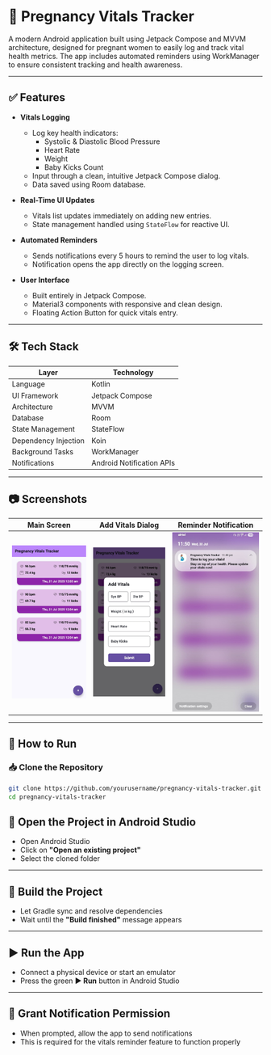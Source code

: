 # 🤰 Pregnancy Vitals Tracker

A modern Android application built using Jetpack Compose and MVVM architecture, designed for pregnant women to easily log and track vital health metrics. The app includes automated reminders using WorkManager to ensure consistent tracking and health awareness.

---

## ✅ Features

- **Vitals Logging**
  - Log key health indicators:  
    - Systolic & Diastolic Blood Pressure  
    - Heart Rate  
    - Weight  
    - Baby Kicks Count
  - Input through a clean, intuitive Jetpack Compose dialog.
  - Data saved using Room database.

- **Real-Time UI Updates**
  - Vitals list updates immediately on adding new entries.
  - State management handled using `StateFlow` for reactive UI.

- **Automated Reminders**
  - Sends notifications every 5 hours to remind the user to log vitals.
  - Notification opens the app directly on the logging screen.

- **User Interface**
  - Built entirely in Jetpack Compose.
  - Material3 components with responsive and clean design.
  - Floating Action Button for quick vitals entry.

---

## 🛠 Tech Stack

| Layer             | Technology          |
|------------------|---------------------|
| Language          | Kotlin              |
| UI Framework      | Jetpack Compose     |
| Architecture      | MVVM                |
| Database          | Room                |
| State Management  | StateFlow           |
| Dependency Injection | Koin             |
| Background Tasks  | WorkManager         |
| Notifications     | Android Notification APIs  |

---

## 📷 Screenshots

| Main Screen | Add Vitals Dialog | Reminder Notification |
|-------------|-------------------|------------------------|
| ![Main Screen](screenshots/main_screen.jpg) | ![Add Dialog](screenshots/vitals_dialog.jpg) | ![Notification](screenshots/notification.jpg) |

---

## 🔧 How to Run

### 📥 Clone the Repository

```bash
git clone https://github.com/yourusername/pregnancy-vitals-tracker.git
cd pregnancy-vitals-tracker
```



## 🧭 Open the Project in Android Studio

- Open Android Studio  
- Click on **"Open an existing project"**  
- Select the cloned folder

---

## 🔨 Build the Project

- Let Gradle sync and resolve dependencies  
- Wait until the **"Build finished"** message appears

---

## ▶️ Run the App

- Connect a physical device or start an emulator  
- Press the green **▶️ Run** button in Android Studio

---

## 🔔 Grant Notification Permission

- When prompted, allow the app to send notifications  
- This is required for the vitals reminder feature to function properly

